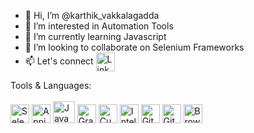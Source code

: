 - 👋 Hi, I’m @karthik_vakkalagadda
- 👀 I’m interested in Automation Tools
- 🌱 I’m currently learning Javascript
- 💞️ I’m looking to collaborate on Selenium Frameworks
- 📫 Let's connect <a target="_blank" href="https://www.linkedin.com/in/karthik-vakkalagadda/">
                      <img alt="LinkedIn" align=center width=30px src="https://brandlogos.net/wp-content/uploads/2016/06/linkedin-logo.png" />
                      </a>
                      
Tools & Languages:
<br></br>
<img alt="Selenium" height=30px src="https://seeklogo.com/images/S/selenium-logo-A1B53CEFB0-seeklogo.com.png">
<img alt="Appium" height=30px src="https://brandslogos.com/wp-content/uploads/thumbs/appium-logo-vector.svg">
<img alt="Java" height=35px src="https://blog.adamgamboa.dev/wp-content/uploads/2021/01/java-logo_396-400x400.png">
<img alt="Gradle" height=30px src="https://ih1.redbubble.net/image.1160202173.8174/poster,504x498,f8f8f8-pad,600x600,f8f8f8.jpg">
<img alt="Cucumber" height=30px src="https://brandslogos.com/wp-content/uploads/images/large/cucumber-logo.png">
<img alt="IntelliJ" height=30px src="https://resources.jetbrains.com/storage/products/intellij-idea/img/meta/intellij-idea_logo_300x300.png">
<img alt="GitLab" height=30px src="https://logodix.com/logo/258469.png">
<img alt="Git" height=30px src="https://git-scm.com/images/logos/downloads/Git-Icon-1788C.png">
<img alt="Browserstack" height=30px src="https://cdn.freebiesupply.com/logos/large/2x/browserstack-logo-png-transparent.png">





<!---
kavikar/kavikar is a ✨ special ✨ repository because its `README.md` (this file) appears on your GitHub profile.
You can click the Preview link to take a look at your changes.
--->
